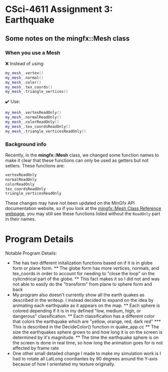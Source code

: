 # CSci-4611 Assignment 3:  Earthquake

## Some notes on the mingfx::Mesh class

### When you use a Mesh

:x: Instead of using: 

```cpp
my_mesh_.vertex()
my_mesh_.normal()
my_mesh_.color()
my_mesh_.tex_coords()
my_mesh_.triangle_vertices()
```

:heavy_check_mark: Use:

```cpp
my_mesh_.vertexReadOnly()
my_mesh_.normalReadOnly()
my_mesh_.colorReadOnly()
my_mesh_.tex_coordsReadOnly()
my_mesh_.triangle_verticesReadOnly()
```

### Background info

Recently, in the **mingfx::Mesh** class, we changed some function names to make it clear that these functions can only be used as getters but not setters. These functions are:

```cpp
vertexReadOnly
normalReadOnly
colorReadOnly
tex_coordsReadOnly
triangle_verticesReadOnly
```

These changes may have not been updated on the MinGfx API documentation website, so if you look at the [mingfx::Mesh Class Reference webpage](https://ivlab.github.io/MinGfx/classmingfx_1_1_mesh.html), you may still see these functions listed without the `ReadOnly` part in their names.

# Program Details

Notable Program Details:
* The has two different initalization functions based on if it is in globe form or plane form.
** The globe form has more vertices, normals, and tex_coords in order to account for needing to "close the loop" on the cylicndrical part of the globe.
** This fact makes it so I did not and was not able to easily do the "transform" from plane to sphere form and back
* My program also doesn't currently show all the earth quakes as described in the writeup.  I instead decided to expand on the idea by animating each earthquake as it appears on the map.
** Each sphere is colored depending if it is in my defined "low, medium, high, or dangerous" classification.
** Each classification has a different color that colors the earthquake which are "yellow, orange, red, dark red"
*** This is described in the DecideColor() function in quake_app.cc
** The size the earthquakes sphere grows to and how long it is on the screen is determined by it's magnitude.
** The time the earthquake sphere is on the screen is done in real time, so how long the animation goes for is not affected by frame rate
* One other small detailed change I made to make my simulation work is I had to rotate all LatLong coordiantes by 90 degrees around the Y-axis because of how I orientated my texture originally.

